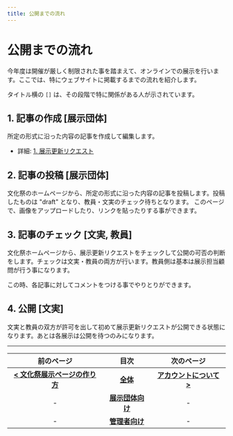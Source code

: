 ```yaml
---
title: 公開までの流れ
---
```


# 公開までの流れ

今年度は開催が厳しく制限された事を踏まえて、オンラインでの展示を行います。ここでは、特にウェブサイトに掲載するまでの流れを紹介します。

タイトル横の `[]` は、その段階で特に関係がある人が示されています。

## 1. 記事の作成 [展示団体]

所定の形式に沿った内容の記事を作成して編集します。

- 詳細: [1. 展示更新リクエスト](/exhibition/1-post)

## 2. 記事の投稿 [展示団体]

文化祭のホームページから、所定の形式に沿った内容の記事を投稿します。投稿したものは "draft" となり、教員・文実のチェック待ちとなります。
このページで、画像をアップロードしたり、リンクを貼ったりする事ができます。

## 3. 記事のチェック [文実, 教員]

文化祭ホームページから、展示更新リクエストをチェックして公開の可否の判断をします。チェックは文実・教員の両方が行います。教員側は基本は展示担当顧問が行う事になります。

この時、各記事に対してコメントをつける事でやりとりができます。

## 4. 公開 [文実]

文実と教員の双方が許可を出して初めて展示更新リクエストが公開できる状態になります。あとは各展示は公開を待つのみになります。

---

| 前のページ | 目次 | 次のページ |
| :-: | :-: | :-: |
| **[< 文化祭展示ページの作り方](/guidance)** | **[全体](/)** | **[アカウントについて >](./account)** |
| - | **[展示団体向け](/exhibition)** | - |
| - | **[管理者向け](/admin)** | - |
